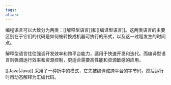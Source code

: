 ```yaml
---
tags: 
alias:
---
```


编程语言可以大致分为两类：[[解释型语言]]和[[编译型语言]]。这两类语言的主要区别在于它们的代码是如何被转换成机器可执行的形式，以及这一过程发生的时间点。

解释型语言往往强调开发效率和跨平台能力，适用于快速开发和迭代。而编译型语言则强调运行效率和资源控制，更适合需要高性能和资源敏感的应用。

[[Java|Java]] 采用了一种折中的模式，它先被编译成跨平台的字节码，然后运行时再动态解释为汇编代码。


